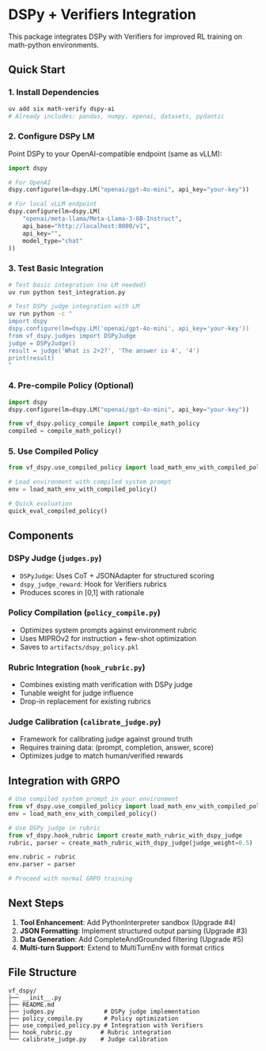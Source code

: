 # DSPy + Verifiers Integration

This package integrates DSPy with Verifiers for improved RL training on math-python environments.

## Quick Start

### 1. Install Dependencies

```bash
uv add six math-verify dspy-ai
# Already includes: pandas, numpy, openai, datasets, pydantic
```

### 2. Configure DSPy LM

Point DSPy to your OpenAI-compatible endpoint (same as vLLM):

```python
import dspy

# For OpenAI
dspy.configure(lm=dspy.LM("openai/gpt-4o-mini", api_key="your-key"))

# For local vLLM endpoint
dspy.configure(lm=dspy.LM(
    "openai/meta-llama/Meta-Llama-3-8B-Instruct",
    api_base="http://localhost:8000/v1",
    api_key="",
    model_type="chat"
))
```

### 3. Test Basic Integration

```bash
# Test basic integration (no LM needed)
uv run python test_integration.py

# Test DSPy judge integration with LM
uv run python -c "
import dspy
dspy.configure(lm=dspy.LM('openai/gpt-4o-mini', api_key='your-key'))
from vf_dspy.judges import DSPyJudge
judge = DSPyJudge()
result = judge('What is 2+2?', 'The answer is 4', '4')
print(result)
"
```

### 4. Pre-compile Policy (Optional)

```python
import dspy
dspy.configure(lm=dspy.LM("openai/gpt-4o-mini", api_key="your-key"))

from vf_dspy.policy_compile import compile_math_policy
compiled = compile_math_policy()
```

### 5. Use Compiled Policy

```python
from vf_dspy.use_compiled_policy import load_math_env_with_compiled_policy, quick_eval_compiled_policy

# Load environment with compiled system prompt
env = load_math_env_with_compiled_policy()

# Quick evaluation
quick_eval_compiled_policy()
```

## Components

### DSPy Judge (`judges.py`)
- `DSPyJudge`: Uses CoT + JSONAdapter for structured scoring
- `dspy_judge_reward`: Hook for Verifiers rubrics
- Produces scores in [0,1] with rationale

### Policy Compilation (`policy_compile.py`) 
- Optimizes system prompts against environment rubric
- Uses MIPROv2 for instruction + few-shot optimization
- Saves to `artifacts/dspy_policy.pkl`

### Rubric Integration (`hook_rubric.py`)
- Combines existing math verification with DSPy judge
- Tunable weight for judge influence
- Drop-in replacement for existing rubrics

### Judge Calibration (`calibrate_judge.py`)
- Framework for calibrating judge against ground truth
- Requires training data: (prompt, completion, answer, score)
- Optimizes judge to match human/verified rewards

## Integration with GRPO

```python
# Use compiled system prompt in your environment
from vf_dspy.use_compiled_policy import load_math_env_with_compiled_policy
env = load_math_env_with_compiled_policy()

# Use DSPy judge in rubric
from vf_dspy.hook_rubric import create_math_rubric_with_dspy_judge
rubric, parser = create_math_rubric_with_dspy_judge(judge_weight=0.5)

env.rubric = rubric
env.parser = parser

# Proceed with normal GRPO training
```

## Next Steps

1. **Tool Enhancement**: Add PythonInterpreter sandbox (Upgrade #4)
2. **JSON Formatting**: Implement structured output parsing (Upgrade #3)  
3. **Data Generation**: Add CompleteAndGrounded filtering (Upgrade #5)
4. **Multi-turn Support**: Extend to MultiTurnEnv with format critics

## File Structure

```
vf_dspy/
├── __init__.py
├── README.md
├── judges.py              # DSPy judge implementation
├── policy_compile.py      # Policy optimization
├── use_compiled_policy.py # Integration with Verifiers
├── hook_rubric.py        # Rubric integration
└── calibrate_judge.py    # Judge calibration
```
